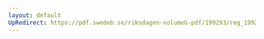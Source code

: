 ```yaml
---
layout: default
UpRedirect: https://pdf.swedeb.se/riksdagen-volumeG-pdf/199293/reg_199293/reg_199293_0344.pdf
---
```

